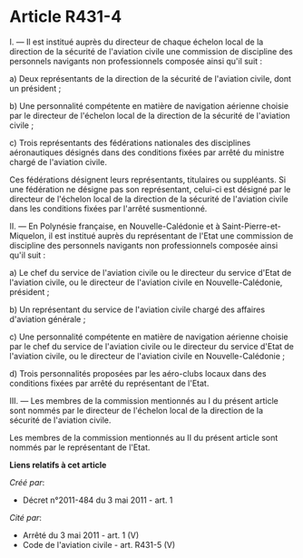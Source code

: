 # Article R431-4

I. ― Il est institué auprès du directeur de chaque échelon local de la direction de la sécurité de l'aviation civile une
commission de discipline des personnels navigants non professionnels composée ainsi qu'il suit : 

a) Deux représentants de la direction de la sécurité de l'aviation civile, dont un président ; 

b) Une personnalité compétente en matière de navigation aérienne choisie par le directeur de l'échelon local de la direction
de la sécurité de l'aviation civile ; 

c) Trois représentants des fédérations nationales des disciplines aéronautiques désignés dans des conditions fixées par
arrêté du ministre chargé de l'aviation civile. 

Ces fédérations désignent leurs représentants, titulaires ou suppléants. Si une fédération ne désigne pas son représentant,
celui-ci est désigné par le directeur de l'échelon local de la direction de la sécurité de l'aviation civile dans les
conditions fixées par l'arrêté susmentionné. 

II. ― En Polynésie française, en Nouvelle-Calédonie et à Saint-Pierre-et-Miquelon, il est institué auprès du représentant de
l'Etat une commission de discipline des personnels navigants non professionnels composée ainsi qu'il suit : 

a) Le chef du service de l'aviation civile ou le directeur du service d'Etat de l'aviation civile, ou le directeur de
l'aviation civile en Nouvelle-Calédonie, président ; 

b) Un représentant du service de l'aviation civile chargé des affaires d'aviation générale ; 

c) Une personnalité compétente en matière de navigation aérienne choisie par le chef du service de l'aviation civile ou le
directeur du service d'Etat de l'aviation civile, ou le directeur de l'aviation civile en Nouvelle-Calédonie ; 

d) Trois personnalités proposées par les aéro-clubs locaux dans des conditions fixées par arrêté du représentant de l'Etat. 

III. ― Les membres de la commission mentionnés au I du présent article sont nommés par le directeur de l'échelon local de la
direction de la sécurité de l'aviation civile. 

Les membres de la commission mentionnés au II du présent article sont nommés par le représentant de l'Etat.

**Liens relatifs à cet article**

_Créé par_:

  - Décret n°2011-484 du 3 mai 2011 - art. 1

_Cité par_:

  - Arrêté du 3 mai 2011 - art. 1 (V)
  - Code de l'aviation civile - art. R431-5 (V)

